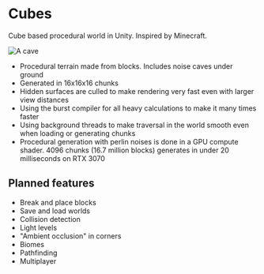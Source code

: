 # Cubes

Cube based procedural world in Unity. Inspired by Minecraft.

![A cave](https://github.com/user-attachments/assets/feddac16-8afd-4d09-a7a1-403eec8b0f70)

- Procedural terrain made from blocks. Includes noise caves under ground
- Generated in 16x16x16 chunks
- Hidden surfaces are culled to make rendering very fast even with larger view distances
- Using the burst compiler for all heavy calculations to make it many times faster
- Using background threads to make traversal in the world smooth even when loading or generating chunks
- Procedural generation with perlin noises is done in a GPU compute shader. 4096 chunks (16.7 million blocks) generates in under 20 milliseconds on RTX 3070

## Planned features
- Break and place blocks
- Save and load worlds
- Collision detection
- Light levels
- "Ambient occlusion" in corners
- Biomes
- Pathfinding
- Multiplayer
